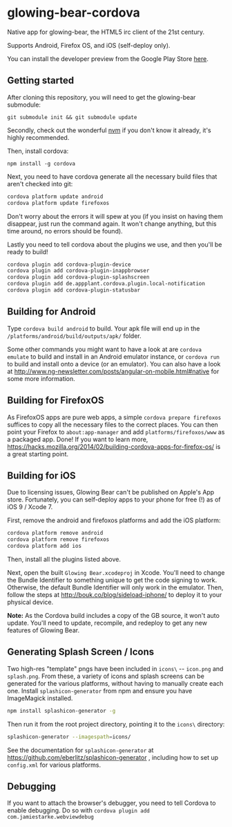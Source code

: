 glowing-bear-cordova
====================

Native app for glowing-bear, the HTML5 irc client of the 21st century.

Supports Android, Firefox OS, and iOS (self-deploy only).

You can install the developer preview from the Google Play Store [here](https://play.google.com/store/apps/details?id=com.glowing_bear).

Getting started
---------------

After cloning this repository, you will need to get the glowing-bear submodule:

`git submodule init && git submodule update`

Secondly, check out the wonderful [nvm](https://github.com/creationix/nvm) if you don't know it already, it's highly recommended.

Then, install cordova:

`npm install -g cordova`

Next, you need to have cordova generate all the necessary build files that aren't checked into git:

```bash
cordova platform update android
cordova platform update firefoxos
```

Don't worry about the errors it will spew at you (if you insist on having them disappear, just run the command again. It won't change anything, but this time around, no errors should be found).

Lastly you need to tell cordova about the plugins we use, and then you'll be ready to build!

```bash
cordova plugin add cordova-plugin-device
cordova plugin add cordova-plugin-inappbrowser
cordova plugin add cordova-plugin-splashscreen
cordova plugin add de.appplant.cordova.plugin.local-notification
cordova plugin add cordova-plugin-statusbar
```

Building for Android
--------------------

Type `cordova build android` to build. Your apk file will end up in the
`/platforms/android/build/outputs/apk/` folder.

Some other commands you might want to have a look at are `cordova emulate` to build and install in an Android emulator instance, or `cordova run` to build and install onto a device (or an emulator). You can also have a look at http://www.ng-newsletter.com/posts/angular-on-mobile.html#native for some more information.

Building for FirefoxOS
----------------------

As FirefoxOS apps are pure web apps, a simple `cordova prepare firefoxos` suffices to copy all the necessary files to the correct places. You can then point your Firefox to `about:app-manager` and add `platforms/firefoxos/www` as a packaged app. Done! If you want to learn more, https://hacks.mozilla.org/2014/02/building-cordova-apps-for-firefox-os/ is a great starting point.

Building for iOS
----------------
Due to licensing issues, Glowing Bear can't be published on Apple's App store. Fortunately, you can self-deploy apps to your phone for free (!) as of iOS 9 / Xcode 7.

First, remove the android and firefoxos platforms and add the iOS platform:

```bash
cordova platform remove android
cordova platform remove firefoxos
cordova platform add ios
```

Then, install all the plugins listed above.

Next, open the built `Glowing Bear.xcodeproj` in Xcode. You'll need to change the Bundle Identifier to something unique to get the code signing to work. Otherwise, the default Bundle Identifier will only work in the emulator. Then, follow the steps at http://bouk.co/blog/sideload-iphone/ to deploy it to your physical device.

**Note:** As the Cordova build includes a copy of the GB source, it won't auto update. You'll need to update, recompile, and redeploy to get any new features of Glowing Bear.

Generating Splash Screen / Icons
--------------------------------
Two high-res "template" pngs have been included in `icons\` -- `icon.png` and `splash.png`. From these, a variety of icons and splash screens can be generated for the various platforms, without having to manually create each one. Install `splashicon-generator` from npm and ensure you have ImageMagick installed.


```bash
npm install splashicon-generator -g
```

Then run it from the root project directory, pointing it to the `icons\` directory:

```bash
splashicon-generator --imagespath=icons/
```

See the documentation for `splashicon-generator` at https://github.com/eberlitz/splashicon-generator , including how to set up `config.xml` for various platforms.



Debugging
---------

If you want to attach the browser's debugger, you need to tell Cordova to enable debugging. Do so with `cordova plugin add com.jamiestarke.webviewdebug`
